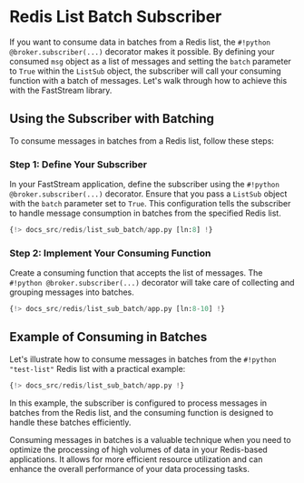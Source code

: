 # Redis List Batch Subscriber

If you want to consume data in batches from a Redis list, the `#!python @broker.subscriber(...)` decorator makes it possible. By defining your consumed `msg` object as a list of messages and setting the `batch` parameter to `True` within the `ListSub` object, the subscriber will call your consuming function with a batch of messages. Let's walk through how to achieve this with the FastStream library.

## Using the Subscriber with Batching

To consume messages in batches from a Redis list, follow these steps:

### Step 1: Define Your Subscriber

In your FastStream application, define the subscriber using the `#!python @broker.subscriber(...)` decorator. Ensure that you pass a `ListSub` object with the `batch` parameter set to `True`. This configuration tells the subscriber to handle message consumption in batches from the specified Redis list.

```python linenums="1"
{!> docs_src/redis/list_sub_batch/app.py [ln:8] !}
```

### Step 2: Implement Your Consuming Function

Create a consuming function that accepts the list of messages. The `#!python @broker.subscriber(...)` decorator will take care of collecting and grouping messages into batches.

```python linenums="1"
{!> docs_src/redis/list_sub_batch/app.py [ln:8-10] !}
```

## Example of Consuming in Batches

Let's illustrate how to consume messages in batches from the `#!python "test-list"` Redis list with a practical example:

```python linenums="1"
{!> docs_src/redis/list_sub_batch/app.py !}
```

In this example, the subscriber is configured to process messages in batches from the Redis list, and the consuming function is designed to handle these batches efficiently.

Consuming messages in batches is a valuable technique when you need to optimize the processing of high volumes of data in your Redis-based applications. It allows for more efficient resource utilization and can enhance the overall performance of your data processing tasks.